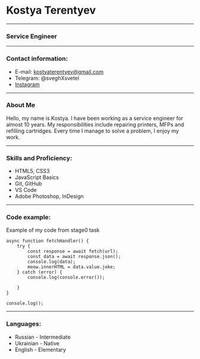 # Kostya Terentyev

___

### Service Engineer

***

### Contact information:

* E-mail: kostyaterentyev@gmail.com
* Telegram: @sveghXsvetel
* [Instagram](https://www.instagram.com/terentyev_jr/)

***

### About Me

Hello, my name is Kostya. I have been working as a service engineer for almost 10 years. My responsibilities include repairing printers, MFPs and refilling cartridges. Every time I manage to solve a problem, I enjoy my work.

***

### Skills and Proficiency:

* HTML5, CSS3
* JavaScript Basics
* Git, GitHub
* VS Code
* Adobe Photoshop, InDesign

***

### Code example:

Example of my code from stage0 task

```
async function fetchHandler() {
    try {
        const response = await fetch(url);
        const data = await response.json();
        console.log(data);
        meow.innerHTML = data.value.joke;
    } catch (error) {
        console.log(console.error());

    }
}

console.log();
```


***

### Languages:

* Russian - Intermediate
* Ukrainian - Native
* English - Elementary